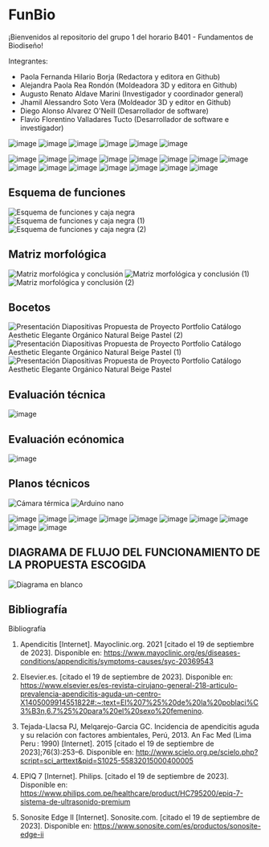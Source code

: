# FunBio
¡Bienvenidos al repositorio del grupo 1 del horario B401 - Fundamentos de Biodiseño!

Integrantes:
- Paola Fernanda Hilario Borja (Redactora y editora en Github)
- Alejandra Paola Rea Rondón (Moldeadora 3D y editora en Github)
- Augusto Renato Aldave Marini (Investigador y  coordinador general)
- Jhamil Alessandro Soto Vera (Moldeador 3D y editor en Github)
- Diego Alonso Alvarez O'Neill (Desarrollador de software)
- Flavio Florentino Valladares Tucto (Desarrollador de software e investigador)

![image](https://github.com/Jhamil-Soto/FunBio/assets/143336307/c46b4b2d-b82a-48b2-a32d-21a67e5d5062)
![image](https://github.com/Jhamil-Soto/FunBio/assets/143336307/ff9317f7-4463-4de9-ae69-ea3839c69518)
![image](https://github.com/Jhamil-Soto/FunBio/assets/143336307/c0250b06-478d-4378-8e6d-6c9d3e82d00d)
![image](https://github.com/Jhamil-Soto/FunBio/assets/143336307/55bcf7e6-04e1-4e60-939c-526a2d4caaf7)
![image](https://github.com/Jhamil-Soto/FunBio/assets/143336307/162a3e12-c6e2-4097-854b-34e4636b512c)
![image](https://github.com/Jhamil-Soto/FunBio/assets/143336307/51253f7f-7790-4aa9-acb8-69600d74c04c)


![image](https://github.com/Jhamil-Soto/FunBio/assets/143336307/52869f20-fc47-4e3a-b778-359a242dda5d)
![image](https://github.com/Jhamil-Soto/FunBio/assets/143336307/11eceaa1-ada3-439e-8188-65389f610a98)
![image](https://github.com/Jhamil-Soto/FunBio/assets/143336307/7036207f-a410-451a-9122-1397eee63b55)
![image](https://github.com/Jhamil-Soto/FunBio/assets/143336307/f69de117-537e-476a-80cd-cec01b6cca81)
![image](https://github.com/Jhamil-Soto/FunBio/assets/143336307/1285ed52-249a-4c38-97b4-99b6d26b380a)
![image](https://github.com/Jhamil-Soto/FunBio/assets/143336307/146970e2-ea37-4014-8e35-435b548aad49)
![image](https://github.com/Jhamil-Soto/FunBio/assets/143336307/6a02a7fc-b643-45a8-9357-a62bb3129e88)
![image](https://github.com/Jhamil-Soto/FunBio/assets/143336307/bee56f3c-ac49-4d85-b9e9-27a54b17a78c)
![image](https://github.com/Jhamil-Soto/FunBio/assets/143336307/a24dbdc0-d7cf-456f-b19a-087a98e21566)
![image](https://github.com/Jhamil-Soto/FunBio/assets/143336307/02a8c537-a260-4a33-84b2-58a666d6af1c)
![image](https://github.com/Jhamil-Soto/FunBio/assets/143336307/7c770c61-3669-4db4-8a68-d05e3b77d676)
![image](https://github.com/Jhamil-Soto/FunBio/assets/143336307/c1a6778e-021f-49c5-b72c-b49d5c697dfe)
![image](https://github.com/Jhamil-Soto/FunBio/assets/143336307/b3aa4772-ba8f-4b59-a497-c3710d424f1d)
![image](https://github.com/Jhamil-Soto/FunBio/assets/143336307/518bf6a5-e2fd-446b-8f50-4439932fb7d3)
![image](https://github.com/Jhamil-Soto/FunBio/assets/143336307/e943f406-446a-44be-ade9-15deff004860)

## **Esquema de funciones** ##

![Esquema de funciones y caja negra](https://github.com/Jhamil-Soto/FunBio/assets/143302411/23946b0f-36da-4dfe-b6ca-36af5a5860e4)
![Esquema de funciones y caja negra (1)](https://github.com/Jhamil-Soto/FunBio/assets/143302411/5eb61901-c9fb-482c-930d-40edc2cdc49b)
![Esquema de funciones y caja negra (2)](https://github.com/Jhamil-Soto/FunBio/assets/143302411/f1ba7026-9c9a-47b8-8068-c4e8e35b66bb)


## **Matriz morfológica** ##

![Matriz morfológica y conclusión](https://github.com/Jhamil-Soto/FunBio/assets/143302411/e5097313-37cc-4a10-a4a4-ba8a48a4c198)
![Matriz morfológica y conclusión (1)](https://github.com/Jhamil-Soto/FunBio/assets/143302411/599482a4-2591-43cd-85eb-1fa383651983)
![Matriz morfológica y conclusión (2)](https://github.com/Jhamil-Soto/FunBio/assets/143302411/bdd0a597-711c-4f3b-bbcf-a2baab1642e2)


## **Bocetos** ##

![Presentación Diapositivas Propuesta de Proyecto Portfolio Catálogo Aesthetic Elegante Orgánico Natural Beige Pastel (2)](https://github.com/Jhamil-Soto/FunBio/assets/143302411/2d8beb83-ee11-4acc-8411-a399b5924326)
![Presentación Diapositivas Propuesta de Proyecto Portfolio Catálogo Aesthetic Elegante Orgánico Natural Beige Pastel (1)](https://github.com/Jhamil-Soto/FunBio/assets/143302411/30248ab1-eb1e-4d7c-932b-f42940abc91f)
![Presentación Diapositivas Propuesta de Proyecto Portfolio Catálogo Aesthetic Elegante Orgánico Natural Beige Pastel](https://github.com/Jhamil-Soto/FunBio/assets/143302411/69995c06-5e7f-4406-97b6-160a664124da)

## **Evaluación técnica** ##

![image](https://github.com/Jhamil-Soto/FunBio/assets/143336307/630572ef-7b43-4812-a2c4-022b203ca9b7)

## **Evaluación ecónomica** ##

![image](https://github.com/Jhamil-Soto/FunBio/assets/143336307/63dfec7b-9a66-49ab-9d8e-d2ee89640556)

## **Planos técnicos** ##

![Cámara térmica](https://github.com/Jhamil-Soto/FunBio/assets/143302411/1e6d4a90-4269-49e1-bfbc-c265b10b2deb)
![Arduino nano](https://github.com/Jhamil-Soto/FunBio/assets/143302411/5a7f176a-16db-49dd-97f9-9c87e2a486c8)

![image](https://github.com/Jhamil-Soto/FunBio/assets/143336307/e430f1b0-4614-441a-817a-0d2b31df64d8)
![image](https://github.com/Jhamil-Soto/FunBio/assets/143336307/12f75744-9c0b-4f25-b2b7-f1675b8a9f53)
![image](https://github.com/Jhamil-Soto/FunBio/assets/143336307/27f371fb-9c21-4c25-9982-684f5776e0ab)
![image](https://github.com/Jhamil-Soto/FunBio/assets/143336307/d297be5e-91c0-4fa1-b1f6-31afe93a614c)
![image](https://github.com/Jhamil-Soto/FunBio/assets/143336307/19233398-7aaa-4820-95df-334088c3af8e)
![image](https://github.com/Jhamil-Soto/FunBio/assets/143336307/93484300-43cb-4be9-bd3a-6ce4cfc3466d)
![image](https://github.com/Jhamil-Soto/FunBio/assets/143336307/3af9f6d9-3d0b-4890-9b3e-7e83effb4938)
![image](https://github.com/Jhamil-Soto/FunBio/assets/143336307/fb0283ae-cd79-4037-ab28-e746ac552a60)
![image](https://github.com/Jhamil-Soto/FunBio/assets/143336307/724c98b9-23af-4054-9d30-6d2b243e761e)
![image](https://github.com/Jhamil-Soto/FunBio/assets/143336307/568ae034-7f9b-4e5d-8899-be128f51425a)


## DIAGRAMA DE FLUJO DEL FUNCIONAMIENTO DE LA PROPUESTA ESCOGIDA ##
![Diagrama en blanco](https://github.com/Jhamil-Soto/FunBio/assets/143336307/a219a41c-e707-49f5-acbd-d6b4b8b22d0d)




## Bibliografía

Bibliografía

1.	Apendicitis [Internet]. Mayoclinic.org. 2021 [citado el 19 de septiembre de 2023]. Disponible en: https://www.mayoclinic.org/es/diseases-conditions/appendicitis/symptoms-causes/syc-20369543
 	 
2.	Elsevier.es. [citado el 19 de septiembre de 2023]. Disponible en: https://www.elsevier.es/es-revista-cirujano-general-218-articulo-prevalencia-apendicitis-aguda-un-centro-X1405009914551822#:~:text=El%207%25%20de%20la%20poblaci%C3%B3n,6.7%25%20para%20el%20sexo%20femenino.
 	 
3.	Tejada-Llacsa PJ, Melqarejo-Garcia GC. Incidencia de apendicitis aguda y su relación con factores ambientales, Perú, 2013. An Fac Med (Lima Peru : 1990) [Internet]. 2015 [citado el 19 de septiembre de 2023];76(3):253–6. Disponible en: http://www.scielo.org.pe/scielo.php?script=sci_arttext&pid=S1025-55832015000400005
 	 
4.	EPIQ 7 [Internet]. Philips. [citado el 19 de septiembre de 2023]. Disponible en: https://www.philips.com.pe/healthcare/product/HC795200/epiq-7-sistema-de-ultrasonido-premium
 	 
5.	Sonosite Edge II [Internet]. Sonosite.com. [citado el 19 de septiembre de 2023]. Disponible en: https://www.sonosite.com/es/productos/sonosite-edge-ii
 	 



